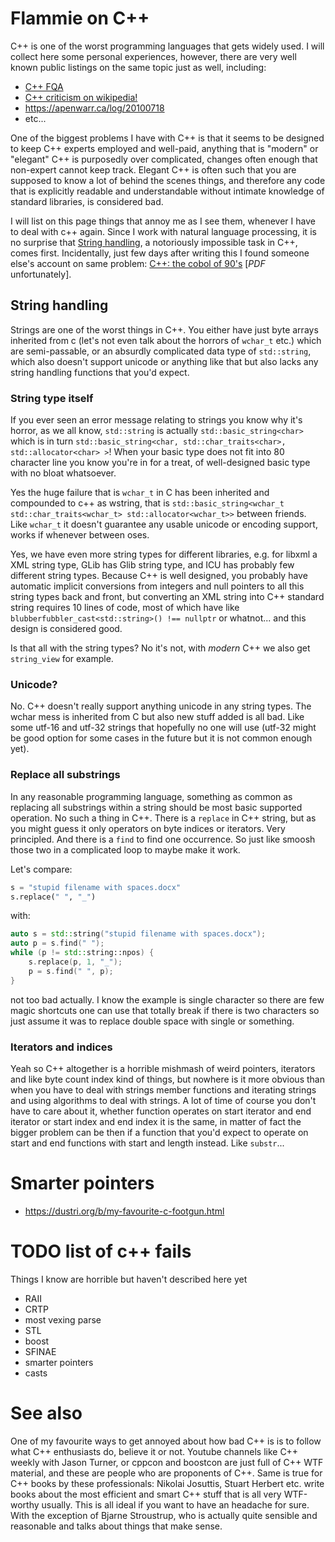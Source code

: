 # Flammie on C++

C++ is one of the worst programming languages that gets widely used. I will
collect here some personal experiences, however, there are very well known
public listings on the same topic just as well, including:

* [C++ FQA](https://yosefk.com/c++fqa/)
* [C++ criticism on
   wikipedia!](https://en.wikipedia.org/wiki/Criticism_of_C%2B%2B)
* <https://apenwarr.ca/log/20100718>
* etc...

One of the biggest problems I have with C++ is that it seems to be designed to
keep C++ experts employed and well-paid, anything that is "modern" or "elegant"
C++ is purposedly over complicated, changes often enough that non-expert cannot
keep track. Elegant C++ is often such that you are supposed to know a lot of
behind the scenes things, and therefore any code that is explicitly readable
and understandable without intimate knowledge of standard libraries,
is considered bad.

I will list on this page things that annoy me as I see them, whenever I have to
deal with c++ again. Since I work with natural language processing, it is no
surprise that [String handling](#string_handling), a notoriously impossible task
in C++, comes first. Incidentally, just few days after writing this I found
someone else's account on same problem: [C++: the cobol of
90's](http://web.mit.edu/simsong/www/ugh.pdf#page=238) [*PDF* unfortunately].

## String handling

Strings are one of the worst things in C++. You either have just byte arrays
inherited from c (let's not even talk about the horrors of `wchar_t` etc.) which
are semi-passable, or an absurdly complicated data type of `std::string`, which
also doesn't support unicode or anything like that but also lacks any string
handling functions that you'd expect.

### String type itself

If you ever seen an error message relating to strings you know why it's horror,
as we all know, `std::string` is actually `std::basic_string<char>` which is in
turn `std::basic_string<char, std::char_traits<char>, std::allocator<char> >`!
When your basic type does not fit into 80 character line you know you're in for
a treat, of well-designed basic type with no bloat whatsoever.

Yes the huge failure that is `wchar_t` in C has been inherited and compounded to
c++ as wstring, that is `std::basic_string<wchar_t std::char_traits<wchar_t>
std::allocator<wchar_t>>` between friends. Like `wchar_t` it doesn't guarantee
any usable unicode or encoding support, works if whenever between oses.

Yes, we have even more string types for different libraries, e.g. for libxml a
XML string type, GLib has Glib string type, and ICU has probably few different
string types. Because C++ is well designed, you probably have automatic implicit
conversions from integers and null pointers to all this string types back and
front, but converting an XML string into C++ standard string requires 10 lines
of code, most of which have like `blubberfubbler_cast<std::string>() !==
nullptr` or whatnot... and this design is considered good.

Is that all with the string types? No it's not, with *modern* C++ we also get
`string_view` for example.

### Unicode?

No. C++ doesn't really support anything unicode in any string types. The wchar
mess is inherited from C but also new stuff added is all bad. Like some utf-16
and utf-32 strings that hopefully no one will use (utf-32 might be good option
for some cases in the future but it is not common enough yet).

### Replace all substrings

In any reasonable programming language, something as common as replacing all
substrings within a string should be most basic supported operation. No such a
thing in C++. There is a `replace` in C++ string, but as you might guess it only
operators on byte indices or iterators. Very principled. And there is a `find`
to find one occurrence. So just like smoosh those two in a complicated loop to
maybe make it work.

Let's compare:

```python
s = "stupid filename with spaces.docx"
s.replace(" ", "_")
```

with:

```C++
auto s = std::string("stupid filename with spaces.docx");
auto p = s.find(" ");
while (p != std::string::npos) {
    s.replace(p, 1, "_");
    p = s.find(" ", p);
}
```

not too bad actually. I know the example is single character so there are few
magic shortcuts one can use that totally break if there is two characters so
just assume it was to replace double space with single or something.

### Iterators and indices

Yeah so C++ altogether is a horrible mishmash of weird pointers, iterators and
like byte count index kind of things, but nowhere is it more obvious than when
you have to deal with strings member functions and iterating strings and using
algorithms to deal with strings. A lot of time of course you don't have to care
about it, whether function operates on start iterator and end iterator or start
index and end index it is the same, in matter of fact the bigger problem can be
then if a function that you'd expect to operate on start and end functions with
start and length instead. Like `substr`...

# Smarter pointers

* <https://dustri.org/b/my-favourite-c-footgun.html>

# TODO list of c++ fails

Things I know are horrible but haven't described here yet

* RAII
* CRTP
* most vexing parse
* STL
* boost
* SFINAE
* smarter pointers
* casts

# See also

One of my favourite ways to get annoyed about how bad C++ is is to follow what
C++ enthusiasts do, believe it or not. Youtube channels like C++ weekly with
Jason Turner, or cppcon and boostcon are just full of C++ WTF material, and
these are people who are proponents of C++. Same is true for C++ books by these
professionals: Nikolai Josuttis, Stuart Herbert etc. write books about the most
efficient and smart C++ stuff that is all very WTF-worthy usually. This is all
ideal if you want to have an headache for sure. With the exception of Bjarne
Stroustrup, who is actually quite sensible and reasonable and talks about things
that make sense.
